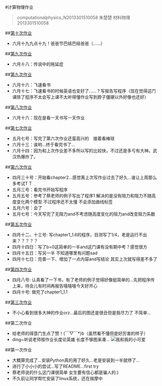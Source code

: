 #计算物理作业 
 >computationalphysics_N2013301510058
 >朱楚楚 材料物理 2013301510058
 
##[第十次作业](https://www.zybuluo.com/double-C/note/412284) 
 * 六月十九九点十九！爸爸节巴结巴结爸爸（……）
 
##[第九次作业](https://www.zybuluo.com/double-C/note/410082) 
 * 六月十八：传说中的拖延症

##[第九次作业](https://www.zybuluo.com/double-C/note/410082) 
 * 六月十六：飞速看书
 * 六月十七：飞速看书的时候英语也变好了……？写报告写程序（现在觉得这门课除了程序不太会写上课不太听得懂作业写到脖子僵硬以外好像也还好）
 
##[第八次作业](https://www.zybuluo.com/double-C/note/339632) 
 * 六月十六：现在是看一天书写一天作业

##[第七次作业](https://www.zybuluo.com/double-C/note/406861)
 * 五月七号：写完了第六次作业还蛮高兴的　接着看棒球
 * 六月十三：诶哟…终于看完书了…
 * 六月十四：因为和上次作业差不多所以写的比较快，不过还是多亏有大神。武汉热爆炸了。
 
##[第六次作业](https://www.zybuluo.com/double-C/note/365036)
 * 四月三十号：开始看chapter2…感觉离上次写作业过去了好久…谁让上周那么多考试T T
 * 五月三号：看完书开始写程序
 * 五月五号：参考了蔡老师的例子写出了程序1 解决的是没有阻力和阻力不随高度变化两个模型 不过程序还不太懂 不会添加曲线标签
 * 五月六号：会了 
 * 五月七号：今天写完了无阻力and不考虑随高度变化的阻力and改变阻力系数
 
##[第五次作业](https://www.zybuluo.com/double-C/note/345158) 
*  四月十二、十三号: 写chapter1_1.6的程序，目测写了1/4，老是运行不出来？？？？？
*  四月十四日：写了b=0这简单的一半and这门课有没有期中考？感觉很方
*  四月十五日：写另一半 不知道哪里有问题sad
*  四月十七日：完善一下、增加了一点内容and写结论 其实上次就写得差不多了 

##[第四次作业](https://www.zybuluo.com/double-C/note/339637)
*  四月八号: 认真看了一下书，有了老师的例子觉得好像挺简单的…先把程序传上来，待会儿有时间再报告嘻嘻嘻今天好开心
*  四月十号: 做完了chapter1_1.1

##[第三次作业](https://github.com/zhuchuchu/computationalphysics_N2013301510058/blob/master/homework03.md)
*  不小心看到很多大神的作业orz…最后的图还是很丑但是我尽力了 不简单…


##第二次作业
*  给老师的得意门生点了赞！(￣▽￣*)b（虽然看不懂但是好厉害的样子）
*  ding~听说老师按作业长度论英雄 长度不够图来凑…
 ![我和我的小可爱](https://github.com/zhuchuchu/computationalphysics_N2013301510058/blob/master/img_2607_recompress.jpg)

##第一次作业
*  大概算完成了…安装Python真的用了好久…老是安装到一半就停了…
*  进行了小小小的尝试…写了README…first try
*  蔡老师说的什么这门课很简单 女生要有信心都是骗人的:)
*  不久前让同学帮忙安装了linux系统，还在揣摩中




